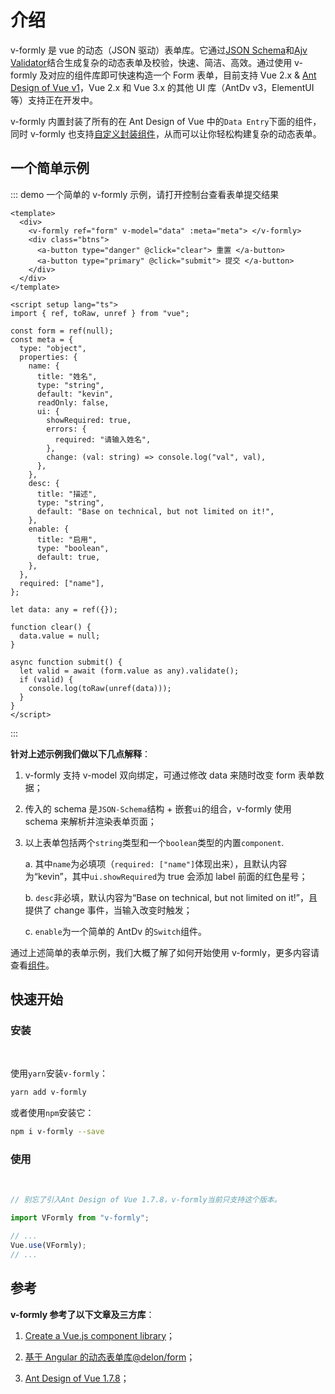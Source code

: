 # 介绍

v-formly 是 vue 的动态（JSON 驱动）表单库。它通过[JSON Schema](https://json-schema.org/)和[Ajv Validator](https://ajv.js.org/)结合生成复杂的动态表单及校验，快速、简洁、高效。通过使用 v-formly 及对应的组件库即可快速构造一个 Form 表单，目前支持 Vue 2.x & [Ant Design of Vue v1](https://1x.antdv.com/docs/vue/introduce-cn/)，Vue 2.x 和 Vue 3.x 的其他 UI 库（AntDv v3，ElementUI 等）支持正在开发中。

v-formly 内置封装了所有的在 Ant Design of Vue 中的`Data Entry`下面的组件，同时 v-formly 也支持[自定义封装组件](TODO)，从而可以让你轻松构建复杂的动态表单。

## 一个简单示例

::: demo 一个简单的 v-formly 示例，请打开控制台查看表单提交结果

```vue
<template>
  <div>
    <v-formly ref="form" v-model="data" :meta="meta"> </v-formly>
    <div class="btns">
      <a-button type="danger" @click="clear"> 重置 </a-button>
      <a-button type="primary" @click="submit"> 提交 </a-button>
    </div>
  </div>
</template>

<script setup lang="ts">
import { ref, toRaw, unref } from "vue";

const form = ref(null);
const meta = {
  type: "object",
  properties: {
    name: {
      title: "姓名",
      type: "string",
      default: "kevin",
      readOnly: false,
      ui: {
        showRequired: true,
        errors: {
          required: "请输入姓名",
        },
        change: (val: string) => console.log("val", val),
      },
    },
    desc: {
      title: "描述",
      type: "string",
      default: "Base on technical, but not limited on it!",
    },
    enable: {
      title: "启用",
      type: "boolean",
      default: true,
    },
  },
  required: ["name"],
};

let data: any = ref({});

function clear() {
  data.value = null;
}

async function submit() {
  let valid = await (form.value as any).validate();
  if (valid) {
    console.log(toRaw(unref(data)));
  }
}
</script>
```

:::

**针对上述示例我们做以下几点解释**：

1. v-formly 支持 v-model 双向绑定，可通过修改 data 来随时改变 form 表单数据；

2. 传入的 schema 是`JSON-Schema`结构 + 嵌套`ui`的组合，v-formly 使用 schema 来解析并渲染表单页面；

3. 以上表单包括两个`string`类型和一个`boolean`类型的内置`component`.

   a. 其中`name`为必填项（`required: ["name"]`体现出来），且默认内容为“kevin”，其中`ui.showRequired`为 true 会添加 label 前面的红色星号；

   b. `desc`非必填，默认内容为“Base on technical, but not limited on it!”，且提供了 change 事件，当输入改变时触发；

   c. `enable`为一个简单的 AntDv 的`Switch`组件。

通过上述简单的表单示例，我们大概了解了如何开始使用 v-formly，更多内容请查看[组件](/zh/components/)。

## 快速开始

### 安装

<br />

使用`yarn`安装`v-formly`：

```sh
yarn add v-formly
```

或者使用`npm`安装它：

```sh
npm i v-formly --save
```

### 使用

<br />

```js
// 别忘了引入Ant Design of Vue 1.7.8，v-formly当前只支持这个版本。

import VFormly from "v-formly";

// ...
Vue.use(VFormly);
// ...
```

## 参考

**v-formly 参考了以下文章及三方库**：

1. [Create a Vue.js component library](https://itnext.io/create-a-vue-js-component-library-as-a-module-part-1-a1116e632751)；

2. [基于 Angular 的动态表单库@delon/form](https://ng-alain.com/form/getting-started/zh)；

3. [Ant Design of Vue 1.7.8](https://1x.antdv.com/docs/vue/introduce-cn/)；
